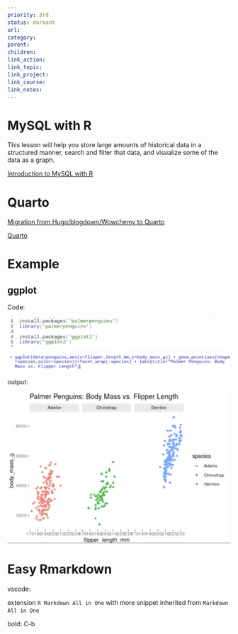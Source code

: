 ```yaml
---
priority: 3rd
status: dormant
url: 
category: 
parent: 
children: 
link_action: 
link_topic: 
link_project: 
link_course: 
link_notes: 
---
```


# MySQL with R

This lesson will help you store large amounts of historical data in a structured manner, search and filter that data, and visualize some of the data as a graph.

[Introduction to MySQL with R](https://programminghistorian.org/en/lessons/getting-started-with-mysql-using-r#storing-data-in-a-table-with-sql)

# Quarto

[Migration from Hugo/blogdown/Wowchemy to Quarto](https://www.andreashandel.com/posts/2022-10-01-hugo-to-quarto-migration/index.html)

[Quarto](https://quarto.org/)

# Example

## ggplot

Code:

![](rstudio/Untitled.png)

![](rstudio/Untitled%201.png)

output:

![](rstudio/Untitled%202.png)

# Easy Rmarkdown

vscode:

extension `R Markdown All in One` with more snippet inherited from `Markdown All in One`

bold: C-b